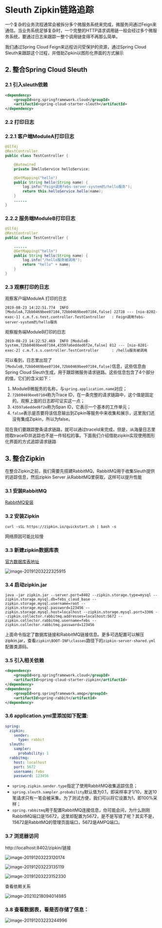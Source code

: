 # Sleuth Zipkin链路追踪

一个复杂的业务流程通常会被拆分多个微服务系统来完成，微服务间通过Feign来通信。当业务系统足够复杂时，一个完整的HTTP请求调用链一般会经过多个微服务系统，要通过日志来跟踪一整个调用链变得不再那么简单。

我们通过Spring Cloud Feign来远程访问受保护的资源，通过Spring Cloud Sleuth来跟踪这个过程，并借助Zipkin以图形化界面的方式展示

## 2. 整合Spring Cloud Sleuth

### 2.1 引入sleuth依赖

```xml
<dependency>
    <groupId>org.springframework.cloud</groupId>
    <artifactId>spring-cloud-starter-sleuth</artifactId>
</dependency>
```

### 2.2 打印日志

### 2.2.1 客户端ModuleA打印日志

```java
@Slf4j
@RestController
public class TestController {

    @Autowired
    private IHelloService helloService;

    @GetMapping("hello")
    public String hello(String name) {
        log.info("Feign调用febs-server-system的/hello服务");
        return this.helloService.hello(name);
    }
    ......
}
```

### 2.2.2 服务端ModuleB打印日志

```java
@Slf4j
@RestController
public class TestController {

    ......
    @GetMapping("hello")
    public String hello(String name) {
        log.info("/hello服务被调用");
        return "hello" + name;
    }
}
```

### 2.3 观察打印的日志

观察客户端ModuleA 打印的日志

```
2019-08-23 14:22:51.774  INFO [ModuleA,72bb0469bee07104,72bb0469bee07104,false] 22728 --- [nio-8202-exec-1] c.m.f.s.test.controller.TestController   : Feign调用febs-server-system的/hello服务
```

观察服务端ModuleB打印的日志

```
2019-08-23 14:22:52.469  INFO [ModuleB-System,72bb0469bee07104,43597a6edded6f2e,false] 812 --- [nio-8201-exec-2] c.m.f.s.s.controller.TestController      : /hello服务被调用

```

可以看到，日志里出现了`[ModuleB,72bb0469bee07104,72bb0469bee07104,false]`信息，这些信息由Spring Cloud Sleuth生成，用于跟踪微服务请求链路。这些信息包含了4个部分的值，它们的含义如下：

1. ModuleB微服务的名称，与`spring.application.name`对应；
2. `72bb0469bee07104`称为Trace ID，在一条完整的请求链路中，这个值是固定的。观察上面的日志即可证实这一点；
3. `43597a6edded6f2e`称为Span ID，它表示一个基本的工作单元；
4. `false`表示是否要将该信息输出到Zipkin等服务中来收集和展示，这里我们还没有集成Zipkin，所以为false。

现在我们要跟踪整条请求链路，就可以通过traceId来完成，但是，从海量日志里捞取traceID并追踪也不是一件轻松的事。下面我们介绍借助zipkin实现使用图形化界面的方式追踪请求链路

## 3. 整合Zipkin

在整合Zipkin之前，我们需要先搭建RabbitMQ。RabbitMQ用于收集Sleuth提供的追踪信息，然后zipkin Server 从RabbitMQ里获取，这样可以提升性能

### 3.1 安装RabbitMQ

[RabbitMQ安装](mq/RabbitMQ/action/RabbitMQ安装.md)

### 3.2 安装Zipkin

```
curl -sSL https://zipkin.io/quickstart.sh | bash -s
```

网络原因可能比较慢

### 3.3 新建zipkin数据库表

[官方数据库表地址](https://github.com/openzipkin/zipkin/blob/master/zipkin-storage/mysql-v1/src/main/resources/mysql.sql)

![image-20191203222325915](https://gitee.com/zszdevelop/blogimage/raw/master/img/image-20191203222325915.png)

### 3.4 启动zipkin.jar

```
java -jar zipkin.jar --server.port=8402 --zipkin.storage.type=mysql --zipkin.storage.mysql.db=febs_cloud_base --zipkin.storage.mysql.username=root --zipkin.storage.mysql.password=123456 --zipkin.storage.mysql.host=localhost --zipkin.storage.mysql.port=3306 --zipkin.collector.rabbitmq.addresses=localhost:5672 --zipkin.collector.rabbitmq.username=febs --zipkin.collector.rabbitmq.password=123456
```

上面命令指定了数据库链接和RabbitMQ链接信息。更多可选配置可以解压zipkin.jar，查看`zipkin\BOOT-INF\classes`路径下的`zipkin-server-shared.yml`配置类源码。

### 3.5 引入相关依赖

```xml
<dependency>
    <groupId>org.springframework.cloud</groupId>
    <artifactId>spring-cloud-starter-zipkin</artifactId>
</dependency>
<dependency>
    <groupId>org.springframework.amqp</groupId>
    <artifactId>spring-rabbit</artifactId>
</dependency>
```

### 3.6 application.yml里添加如下配置:

```yml
spring:
  zipkin:
    sender:
      type: rabbit
  sleuth:
    sampler:
      probability: 1
  rabbitmq:
    host: localhost
    port: 5672
    username: febs
    password: 123456
```

- `spring.zipkin.sender.type`指定了使用RabbitMQ收集追踪信息；
- `spring.sleuth.sampler.probability`默认值为0.1，即采样率才1/10，发送10笔请求只有一笔会被采集。为了测试方便，我们可以将它设置为1，即100%采样；
- `spring.rabbitmq`用于配置RabbitMQ连接信息，你可能会问，为什么刚刚RabbitMQ端口是15672，这里却配置为5672，是不是写错了呢？其实不是，15672是RabbitMQ的管理页面端口，5672是AMPQ端口。

### 3.7 浏览器访问

http://localhost:8402/zipkin/链接

![image-20191203223120174](https://gitee.com/zszdevelop/blogimage/raw/master/img/image-20191203223120174.png)

![image-20191203223135119](https://gitee.com/zszdevelop/blogimage/raw/master/img/image-20191203223135119.png)

![image-20191203223152330](https://gitee.com/zszdevelop/blogimage/raw/master/img/image-20191203223152330.png)

查看依赖关系

![image-20210218094014985](https://gitee.com/zszdevelop/blogimage/raw/master/img/image-20210218094014985.png)

### 3.8 查看数据表，看是否存储了信息：

![image-20191203223244996](https://gitee.com/zszdevelop/blogimage/raw/master/img/image-20191203223244996.png)